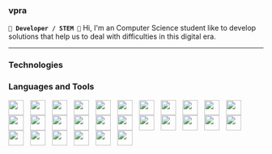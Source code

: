 ### vpra 

**`🌱 Developer / STEM 🔭`**
Hi, I'm an Computer Science student like to develop solutions that help us to deal with difficulties in this digital era.

---

### Technologies


### Languages and Tools
<img align = "left" width = "30px" style = "padding-right:10px" src="https://cdn.jsdelivr.net/gh/devicons/devicon/icons/bash/bash-original.svg" />
<img align = "left" width = "30px" style = "padding-right:10px" src="https://cdn.jsdelivr.net/gh/devicons/devicon/icons/c/c-line.svg" />  
<img align = "left" width = "30px" style = "padding-right:10px" src="https://cdn.jsdelivr.net/gh/devicons/devicon/icons/cplusplus/cplusplus-line.svg" />
<img align = "left" width = "30px" style = "padding-right:10px" src="https://cdn.jsdelivr.net/gh/devicons/devicon/icons/csharp/csharp-line.svg" />
<img align = "left" width = "30px" style = "padding-right:10px" src="https://cdn.jsdelivr.net/gh/devicons/devicon/icons/dot-net/dot-net-original.svg" />
<img align = "left" width = "30px" style = "padding-right:10px" src="https://cdn.jsdelivr.net/gh/devicons/devicon/icons/go/go-original.svg" />
<img align = "left" width = "30px" style = "padding-right:10px" src="https://cdn.jsdelivr.net/gh/devicons/devicon/icons/html5/html5-plain.svg" />
<img align = "left" width = "30px" style = "padding-right:10px" src="https://cdn.jsdelivr.net/gh/devicons/devicon/icons/java/java-original.svg" />
<img align = "left" width = "30px" style = "padding-right:10px" src="https://cdn.jsdelivr.net/gh/devicons/devicon/icons/javascript/javascript-plain.svg" />
<img align = "left" width = "30px" style = "padding-right:10px" src="https://cdn.jsdelivr.net/gh/devicons/devicon/icons/julia/julia-original.svg" />
<img align = "left" width = "30px" style = "padding-right:10px" src="https://cdn.jsdelivr.net/gh/devicons/devicon/icons/kotlin/kotlin-original.svg" />
<img align = "left" width = "30px" style = "padding-right:10px" src="https://cdn.jsdelivr.net/gh/devicons/devicon/icons/kubernetes/kubernetes-plain.svg" />
<img align = "left" width = "30px" style = "padding-right:10px" src="https://cdn.jsdelivr.net/gh/devicons/devicon/icons/python/python-original.svg" />
<img align = "left" width = "30px" style = "padding-right:10px" src="https://cdn.jsdelivr.net/gh/devicons/devicon/icons/rust/rust-plain.svg" />
<img align = "left" width = "30px" style = "padding-right:10px" src="https://cdn.jsdelivr.net/gh/devicons/devicon/icons/typescript/typescript-plain.svg" />
<img align = "left" width = "30px" style = "padding-right:10px" src="https://cdn.jsdelivr.net/gh/devicons/devicon/icons/unrealengine/unrealengine-original.svg" />
<img align = "left" width = "30px" style = "padding-right:10px" src="https://cdn.jsdelivr.net/gh/devicons/devicon/icons/visualstudio/visualstudio-plain.svg" />
<img align = "left" width = "30px" style = "padding-right:10px" src="https://cdn.jsdelivr.net/gh/devicons/devicon/icons/vscode/vscode-original.svg" />
<img align = "left" width = "30px" style = "padding-right:10px" src="https://cdn.jsdelivr.net/gh/devicons/devicon/icons/xamarin/xamarin-original.svg" />
<img align = "left" width = "30px" style = "padding-right:10px" src="https://cdn.jsdelivr.net/gh/devicons/devicon/icons/opencv/opencv-original.svg" />
<img align = "left" width = "30px" style = "padding-right:10px" src="https://cdn.jsdelivr.net/gh/devicons/devicon/icons/blender/blender-original.svg" />
<img align = "left" width = "30px" style = "padding-right:10px" src="https://cdn.jsdelivr.net/gh/devicons/devicon/icons/microsoftsqlserver/microsoftsqlserver-plain.svg" />
<img align = "left" width = "30px" style = "padding-right:10px" src="https://cdn.jsdelivr.net/gh/devicons/devicon/icons/opengl/opengl-original.svg" />
<img align = "left" width = "30px" style = "padding-right:10px" src="https://cdn.jsdelivr.net/gh/devicons/devicon/icons/linux/linux-original.svg" />
<img align = "left" width = "30px" style = "padding-right:10px" src="https://cdn.jsdelivr.net/gh/devicons/devicon/icons/graphql/graphql-plain.svg" />
<img align = "left" width = "30px" style = "padding-right:10px" src="https://cdn.jsdelivr.net/gh/devicons/devicon/icons/docker/docker-original.svg" />
<img align = "left" width = "30px" style = "padding-right:10px" src="https://cdn.jsdelivr.net/gh/devicons/devicon/icons/css3/css3-original.svg" />
<img align = "left" width = "30px" style = "padding-right:10px" src="https://cdn.jsdelivr.net/gh/devicons/devicon/icons/androidstudio/androidstudio-original.svg" />